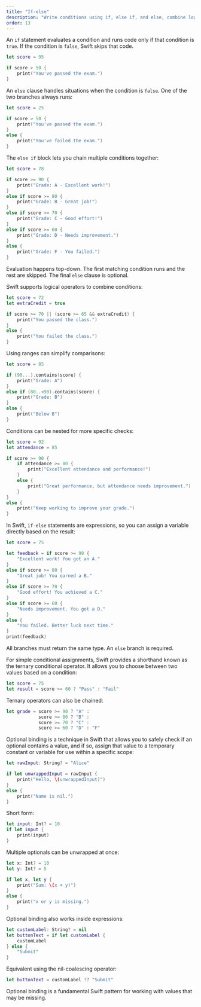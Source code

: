 ```yaml
---
title: "If-else"
description: "Write conditions using if, else if, and else, combine logic with operators, use ternary expressions, and optional binding."
order: 13
---
```


An `if` statement evaluates a condition and runs code only if that condition is `true`. If the condition is `false`, Swift skips that code.

```swift
let score = 95

if score > 50 {
    print("You've passed the exam.")
}
```

An `else` clause handles situations when the condition is `false`. One of the two branches always runs:

```swift
let score = 25

if score > 50 {
    print("You've passed the exam.")
}
else {
    print("You've failed the exam.")
}
```

The `else if` block lets you chain multiple conditions together:

```swift
let score = 78

if score >= 90 {
    print("Grade: A - Excellent work!")
}
else if score >= 80 {
    print("Grade: B - Great job!")
} 
else if score >= 70 {
    print("Grade: C - Good effort!")
} 
else if score >= 60 {
    print("Grade: D - Needs improvement.")
} 
else {
    print("Grade: F - You failed.")
}
```

Evaluation happens top-down. The first matching condition runs and the rest are skipped. The final `else` clause is optional.

Swift supports logical operators to combine conditions:

```swift
let score = 72
let extraCredit = true

if score >= 70 || (score >= 65 && extraCredit) {
    print("You passed the class.")
} 
else {
    print("You failed the class.")
}
```

Using ranges can simplify comparisons:

```swift
let score = 85

if (90...).contains(score) {
    print("Grade: A")
}
else if (80..<90).contains(score) {
    print("Grade: B")
}
else {
    print("Below B")
}
```

Conditions can be nested for more specific checks:

```swift
let score = 92
let attendance = 85

if score >= 90 {
    if attendance >= 80 {
        print("Excellent attendance and performance!")
    } 
    else {
        print("Great performance, but attendance needs improvement.")
    }
} 
else {
    print("Keep working to improve your grade.")
}
```


In Swift, `if-else` statements are expressions, so you can assign a variable directly based on the result:

```swift
let score = 75

let feedback = if score >= 90 {
    "Excellent work! You got an A."
} 
else if score >= 80 {
    "Great job! You earned a B."
} 
else if score >= 70 {
    "Good effort! You achieved a C."
} 
else if score >= 60 {
    "Needs improvement. You got a D."
} 
else {
    "You failed. Better luck next time."
}
print(feedback)
```

All branches must return the same type. An `else` branch is required.

For simple conditional assignments, Swift provides a shorthand known as the ternary conditional operator. It allows you to choose between two values based on a condition:

```swift
let score = 75
let result = score >= 60 ? "Pass" : "Fail"
```

Ternary operators can also be chained:

```swift
let grade = score >= 90 ? "A" :
            score >= 80 ? "B" :
            score >= 70 ? "C" :
            score >= 60 ? "D" : "F"
```


Optional binding is a technique in Swift that allows you to safely check if an optional contains a value, and if so, assign that value to a temporary constant or variable for use within a specific scope:

```swift
let rawInput: String? = "Alice"

if let unwrappedInput = rawInput {
    print("Hello, \(unwrappedInput)")
} 
else {
    print("Name is nil.")
}
```

Short form:

```swift
let input: Int? = 10
if let input {
    print(input)
}
```

Multiple optionals can be unwrapped at once:

```swift
let x: Int? = 10
let y: Int? = 5

if let x, let y {
    print("Sum: \(x + y)")
}
else {
    print("x or y is missing.")
}
```

Optional binding also works inside expressions:

```swift
let customLabel: String? = nil
let buttonText = if let customLabel {
    customLabel
} else {
    "Submit"
}
```

Equivalent using the nil-coalescing operator:

```swift
let buttonText = customLabel ?? "Submit"
```

Optional binding is a fundamental Swift pattern for working with values that may be missing.

